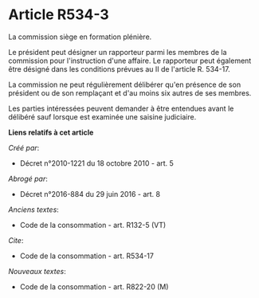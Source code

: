 # Article R534-3

La commission siège en formation plénière. 

Le président peut désigner un rapporteur parmi les membres de la commission pour l'instruction d'une affaire. Le rapporteur
peut également être désigné dans les conditions prévues au II de l'article R. 534-17. 

La commission ne peut régulièrement délibérer qu'en présence de son président ou de son remplaçant et d'au moins six autres
de ses membres. 

Les parties intéressées peuvent demander à être entendues avant le délibéré sauf lorsque est examinée une saisine judiciaire.

**Liens relatifs à cet article**

_Créé par_:

  - Décret n°2010-1221 du 18 octobre 2010 - art. 5

_Abrogé par_:

  - Décret n°2016-884 du 29 juin 2016 - art. 8

_Anciens textes_:

  - Code de la consommation - art. R132-5 (VT)

_Cite_:

  - Code de la consommation - art. R534-17

_Nouveaux textes_:

  - Code de la consommation - art. R822-20 (M)
